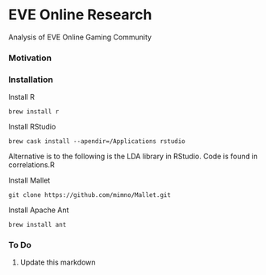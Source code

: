 # EVE Online Research
Analysis of EVE Online Gaming Community 


### Motivation 


### Installation 
Install R 

```Terminal 
brew install r 
```
Install RStudio

```Terminal 
brew cask install --apendir=/Applications rstudio
```

Alternative is to the following is the LDA library in RStudio. Code is found in correlations.R 

Install Mallet 
```Git
git clone https://github.com/mimno/Mallet.git
```

Install Apache Ant 
```Terminal 
brew install ant 
```

### To Do 
1. Update this markdown